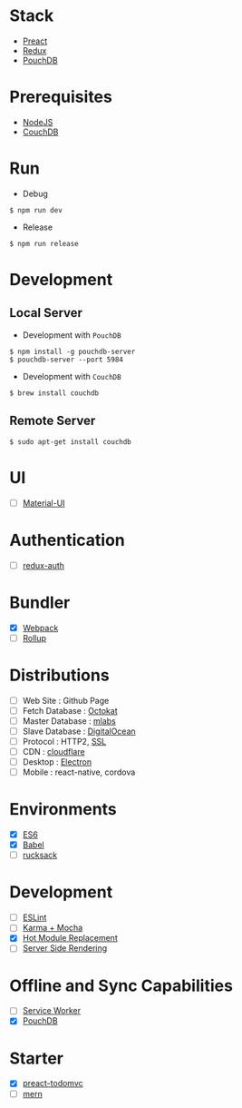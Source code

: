 # Stack
* [Preact](https://github.com/developit/preact)
* [Redux](https://github.com/reactjs/redux)
* [PouchDB](https://github.com/pouchdb/pouchdb)

# Prerequisites
* [NodeJS](https://nodejs.org)
* [CouchDB](https://couchdb.apache.org/)

# Run
* Debug
```shell
$ npm run dev
```
* Release
```shell
$ npm run release
```

# Development 
## Local Server
* Development with `PouchDB`
```shell
$ npm install -g pouchdb-server
$ pouchdb-server --port 5984
```
* Development with `CouchDB`
```shell
$ brew install couchdb
```
## Remote Server
```shell
$ sudo apt-get install couchdb
```

# UI
- [ ] [Material-UI](https://github.com/callemall/material-ui)

# Authentication
- [ ] [redux-auth](https://github.com/lynndylanhurley/redux-auth)

# Bundler
- [x] [Webpack](https://github.com/webpack/webpack)
- [ ] [Rollup](https://github.com/rollup/rollup)

# Distributions
- [ ] Web Site : Github Page
- [ ] Fetch Database : [Octokat](https://github.com/philschatz/octokat.js)
- [ ] Master Database : [mlabs](https://mlab.com)
- [ ] Slave Database : [DigitalOcean](https://www.digitalocean.com)
- [ ] Protocol : HTTP2, [SSL](https://github.com/letsencrypt/letsencrypt)
- [ ] CDN : [cloudflare](https://www.cloudflare.com)
- [ ] Desktop : [Electron](https://github.com/atom/electron)
- [ ] Mobile : react-native, cordova

# Environments
- [x] [ES6](http://es6-features.org/)
- [x] [Babel](https://github.com/babel/babel)
- [ ] [rucksack](https://github.com/simplaio/rucksack)

# Development
- [ ] [ESLint](http://eslint.org/)
- [ ] [Karma + Mocha](https://github.com/karma-runner/karma-mocha)
- [x] [Hot Module Replacement](https://webpack.github.io/docs/hot-module-replacement.html)
- [ ] [Server Side Rendering](http://redux.js.org/docs/recipes/ServerRendering.html)

# Offline and Sync Capabilities
- [ ] [Service Worker](https://github.com/TalAter/UpUp)
- [x] [PouchDB](https://github.com/pouchdb/pouchdb)

# Starter
- [x] [preact-todomvc](https://github.com/developit/preact-todomvc)
- [ ] [mern](https://github.com/Hashnode/mern-starter)
